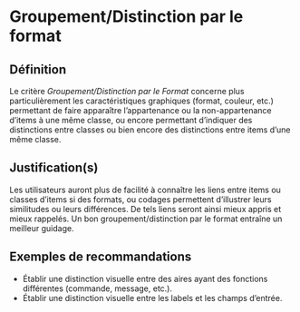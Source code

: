 # Groupement/Distinction par le format

## Définition

Le critère *Groupement/Distinction par le Format* concerne plus particulièrement les caractéristiques graphiques (format, couleur, etc.) permettant de faire apparaître l’appartenance ou la non-appartenance d’items à une même classe, ou encore permettant d’indiquer des distinctions entre classes ou bien encore des distinctions entre items d’une même classe.

## Justification(s)

Les utilisateurs auront plus de facilité à connaître les liens entre items ou classes d’items si des formats, ou codages permettent d’illustrer leurs similitudes ou leurs différences. De tels liens seront ainsi mieux appris et mieux rappelés. Un bon groupement/distinction par le format entraîne un meilleur guidage.

## Exemples de recommandations
* Établir une distinction visuelle entre des aires ayant des fonctions différentes (commande, message, etc.).
* Établir une distinction visuelle entre les labels et les champs d’entrée.

